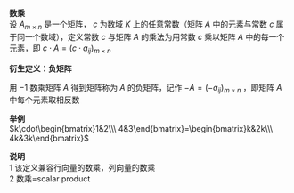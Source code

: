 **数乘**    
设 $A_{m\times n}$ 是一个矩阵， $c$ 为数域 $K$ 上的任意常数（矩阵 $A$ 中的元素与常数 $c$ 属于同一个数域），定义常数 $c$ 与矩阵 $A$ 的乘法为用常数 $c$ 乘以矩阵 $A$ 中的每一个元素，即 $c\cdot A=(c\cdot a_{ij})_{m\times n}$     
    
**衍生定义：负矩阵**    
    
用 $-1$ 数乘矩阵 $A$ 得到矩阵称为 $A$ 的负矩阵，记作 $-A=(-a_{ij})_{m\times n}$ ，即矩阵 $A$ 中每个元素取相反数    
    
**举例**    
 $k\cdot\begin{bmatrix}1&2\\\ 4&3\end{bmatrix}=\begin{bmatrix}k&2k\\\ 4k&3k\end{bmatrix}$     
    
**说明**    
1 该定义兼容行向量的数乘，列向量的数乘    
2 数乘=scalar product    
